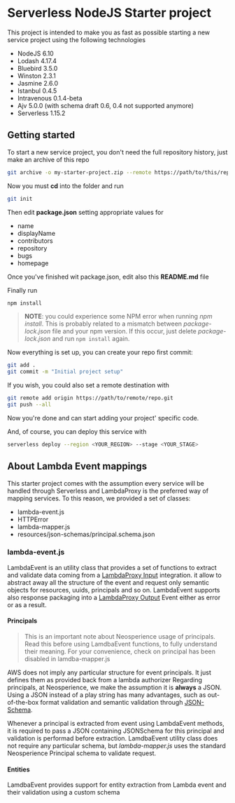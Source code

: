 # Serverless NodeJS Starter project
This project is intended to make you as fast as possible starting a new  service project using the following technologies

* NodeJS 6.10
* Lodash 4.17.4
* Bluebird 3.5.0
* Winston 2.3.1
* Jasmine 2.6.0
* Istanbul 0.4.5
* Intravenous 0.1.4-beta
* Ajv 5.0.0 (with schema draft 0.6, 0.4 not supported anymore)
* Serverless 1.15.2

## Getting started
To start a new service project, you don't need the full repository history, just make an archive of this repo

```bash
git archive -o my-starter-project.zip --remote https://path/to/this/repo
```

Now you must **cd** into the folder and run

```bash
git init
```

Then edit **package.json** setting appropriate values for

* name
* displayName
* contributors
* repository
* bugs
* homepage

Once you've finished wit package.json, edit also this **README.md** file

Finally run

```bash
npm install
```
> **NOTE**: you could experience some NPM error when running _npm install_. This is probably related to a mismatch between _package-lock.json_ file and your npm version. If this occur, just delete _package-lock.json_ and run ```npm install``` again.

Now everything is set up, you can create your repo first commit:

```bash
git add .
git commit -m "Initial project setup"
```

If you wish, you could also set a remote destination with

```bash
git remote add origin https://path/to/remote/repo.git
git push --all
```
Now you're done and can start adding your project' specific code.

And, of course, you can deploy this service with
```bash
serverless deploy --region <YOUR_REGION> --stage <YOUR_STAGE>
```

## About Lambda Event mappings
This starter project comes with the assumption every service will be handled through Serverless and LambdaProxy is the preferred way of mapping services. To this reason, we provided a set of classes:

* lambda-event.js
* HTTPError
* lambda-mapper.js
* resources/json-schemas/principal.schema.json

### lambda-event.js
LambdaEvent is an utility class that provides a set of functions to extract and validate data coming from a [LambdaProxy Input](http://docs.aws.amazon.com/apigateway/latest/developerguide/api-gateway-set-up-simple-proxy.html#api-gateway-simple-proxy-for-lambda-input-format) integration. it allow to abstract away all the structure of the event and request only semantic objects for resources, uuids, principals and so on. 
LambdaEvent supports also response packaging into a [LambdaProxy Output](http://docs.aws.amazon.com/apigateway/latest/developerguide/api-gateway-set-up-simple-proxy.html#api-gateway-simple-proxy-for-lambda-output-format) Event either as error or as a result.

#### Principals
> This is an important note about Neosperience usage of principals. Read this before using LamdbaEvent functions, to fully understand their meaning.
> For your convenience, check on principal has been disabled in lamdba-mapper.js

AWS does not imply any particular structure for event principals. It just defines them as provided back from a lambda authorizer
Regarding principals, at Neosperience, we make the assumption it is **always** a JSON. Using a JSON instead of a play string has many advantages, such as out-of-the-box format validation and semantic validation through [JSON-Schema](https://jsonschema.net). 

Whenever a principal is extracted from event using LambdaEvent methods, it is required to pass a JSON containing JSONSchema for this principal and validation is performad before extraction.
LamdbaEvent utility class does not require any particular schema, but _lambda-mapper.js_ uses the standard Neosperience Principal schema to validate request.

#### Entities
LamdbaEvent provides support for entity extraction from Lambda event and their validation using a custom schema

